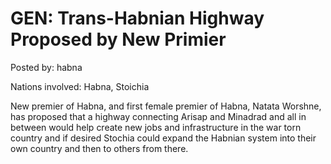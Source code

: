 # GEN: Trans-Habnian Highway Proposed by New Primier

Posted by: habna

Nations involved: Habna, Stoichia

New premier of Habna, and first female premier of Habna,
Natata Worshne, has proposed that a highway connecting Arisap and Minadrad and all in between would help create new jobs and infrastructure in the war torn country and if desired Stochia could expand the Habnian system into their own country and then to others from there.